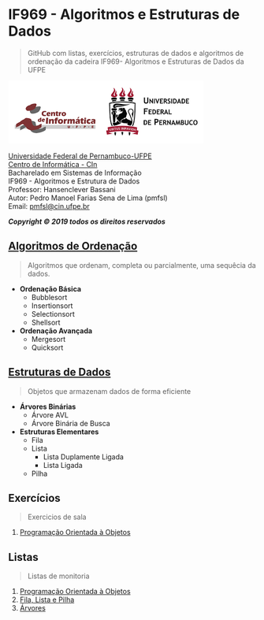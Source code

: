 # IF969 - Algoritmos e Estruturas de Dados
>GitHub com listas, exercícios, estruturas de dados e algoritmos de ordenação da cadeira IF969- Algoritmos e Estruturas de Dados da UFPE

![](https://github.com/pedrosena138/IF969-Algoritmos-e-Estrutura-de-Dados/blob/master/img/logo.png)

[Universidade Federal de Pernambuco-UFPE](www.ufpe.b)  
[Centro de Informática - CIn](www2.cin.ufpe.br)  
Bacharelado em Sistemas de Informação  
IF969 - Algoritmos e Estrutura de Dados  
Professor: Hansenclever Bassani  
Autor: Pedro Manoel Farias Sena de Lima (pmfsl)  
Email: pmfsl@cin.ufpe.br

*__Copyright © 2019 todos os direitos reservados__*


## [Algoritmos de Ordenação](https://github.com/pedrosena138/IF969-Algoritmos-e-Estrutura-de-Dados/tree/master/Algoritmos-de-Ordenacao) 
>Algoritmos que ordenam, completa ou parcialmente, uma sequêcia da dados.
- **Ordenação Básica**
  - Bubblesort
  - Insertionsort
  - Selectionsort
  - Shellsort
- **Ordenação Avançada**
  - Mergesort
  - Quicksort

## [Estruturas de Dados](https://github.com/pedrosena138/IF969-Algoritmos-e-Estrutura-de-Dados/tree/master/Estruturas-de-Dados)
>Objetos que armazenam dados de forma eficiente
- **Árvores Binárias**
  - Árvore AVL
  - Árvore Binária de Busca
- **Estruturas Elementares**
  - Fila
  - Lista
    - Lista Duplamente Ligada
    - Lista Ligada
  - Pilha
 
## Exercícios
>Exercicios de sala
1. [Programação Orientada à Objetos](https://github.com/pedrosena138/IF969-Algoritmos-e-Estrutura-de-Dados/blob/master/Exercicios/01)

## Listas
>Listas de monitoria
1. [Programação Orientada à Objetos](https://github.com/pedrosena138/IF969-Algoritmos-e-Estrutura-de-Dados/tree/master/Listas/01)
2. [Fila, Lista e Pilha](https://github.com/pedrosena138/IF969-Algoritmos-e-Estrutura-de-Dados/tree/master/Listas/02)
3. [Árvores](https://github.com/pedrosena138/IF969-Algoritmos-e-Estrutura-de-Dados/tree/master/Listas/03)
    



